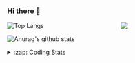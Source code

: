 ### Hi there 👋

<!--
**tao8687/tao8687** is a ✨ _special_ ✨ repository because its `README.md` (this file) appears on your GitHub profile.

Here are some ideas to get you started:

- 🔭 I’m currently working on ...
- 🌱 I’m currently learning ...
- 👯 I’m looking to collaborate on ...
- 🤔 I’m looking for help with ...
- 💬 Ask me about ...
- 📫 How to reach me: ...
- 😄 Pronouns: ...
- ⚡ Fun fact: ...
-->

<img align='right' src="https://media.giphy.com/media/M9gbBd9nbDrOTu1Mqx/giphy.gif" width="240">

  
![Top Langs](https://github-readme-stats.vercel.app/api/top-langs/?username=tao8687&layout=compact&title_color=23238E&text_color=A67D3D)

![Anurag's github stats](https://github-readme-stats.vercel.app/api?username=tao8687&show_icons=true&&text_color=A67D3D&title_color=23238E&show_icons=false&count_private=true&hide=stars)

<details>
  <summary>:zap: Coding Stats</summary>
  <br>
    
<!--START_SECTION:waka-->
![Code Time](http://img.shields.io/badge/Code%20Time-1%2C686%20hrs%2012%20mins-blue)

![Profile Views](http://img.shields.io/badge/Profile%20Views-9-blue)

**🐱 My GitHub Data** 

> 📦 1.5 MB Used in GitHub's Storage 
 > 
> 🏆 246 Contributions in the Year 2024
 > 
> 🚫 Not Opted to Hire
 > 
> 📜 58 Public Repositories 
 > 
> 🔑 26 Private Repositories 
 > 
**I'm an Early 🐤** 

```text
🌞 Morning                1470 commits        ██████████████████████░░░   87.45 % 
🌆 Daytime                88 commits          █░░░░░░░░░░░░░░░░░░░░░░░░   05.23 % 
🌃 Evening                119 commits         ██░░░░░░░░░░░░░░░░░░░░░░░   07.08 % 
🌙 Night                  4 commits           ░░░░░░░░░░░░░░░░░░░░░░░░░   00.24 % 
```
📅 **I'm Most Productive on Wednesday** 

```text
Monday                   242 commits         ████░░░░░░░░░░░░░░░░░░░░░   14.40 % 
Tuesday                  228 commits         ███░░░░░░░░░░░░░░░░░░░░░░   13.56 % 
Wednesday                296 commits         ████░░░░░░░░░░░░░░░░░░░░░   17.61 % 
Thursday                 222 commits         ███░░░░░░░░░░░░░░░░░░░░░░   13.21 % 
Friday                   238 commits         ████░░░░░░░░░░░░░░░░░░░░░   14.16 % 
Saturday                 232 commits         ███░░░░░░░░░░░░░░░░░░░░░░   13.80 % 
Sunday                   223 commits         ███░░░░░░░░░░░░░░░░░░░░░░   13.27 % 
```


📊 **This Week I Spent My Time On** 

```text
🕑︎ Time Zone: Asia/Shanghai

💬 Programming Languages: 
C++                      7 hrs 18 mins       ███████████░░░░░░░░░░░░░░   43.75 % 
Python                   3 hrs 30 mins       █████░░░░░░░░░░░░░░░░░░░░   21.00 % 
Markdown                 1 hr 59 mins        ███░░░░░░░░░░░░░░░░░░░░░░   11.97 % 
Other                    1 hr 55 mins        ███░░░░░░░░░░░░░░░░░░░░░░   11.50 % 
CMake                    1 hr 11 mins        ██░░░░░░░░░░░░░░░░░░░░░░░   07.11 % 

🔥 Editors: 
VS Code                  16 hrs 42 mins      █████████████████████████   100.00 % 

🐱‍💻 Projects: 
tracking_pid             5 hrs 49 mins       █████████░░░░░░░░░░░░░░░░   34.91 % 
autoware_ai_planning     4 hrs 53 mins       ███████░░░░░░░░░░░░░░░░░░   29.27 % 
autox                    3 hrs 58 mins       ██████░░░░░░░░░░░░░░░░░░░   23.77 % 
AutowareAuto             33 mins             █░░░░░░░░░░░░░░░░░░░░░░░░   03.35 % 
path_tracking_pid        30 mins             █░░░░░░░░░░░░░░░░░░░░░░░░   03.03 % 

💻 Operating System: 
Linux                    16 hrs 42 mins      █████████████████████████   100.00 % 
```

**I Mostly Code in C++** 

```text
C++                      11 repos            ████████░░░░░░░░░░░░░░░░░   31.43 % 
Python                   10 repos            ███████░░░░░░░░░░░░░░░░░░   28.57 % 
JavaScript               2 repos             █░░░░░░░░░░░░░░░░░░░░░░░░   05.71 % 
Batchfile                1 repo              █░░░░░░░░░░░░░░░░░░░░░░░░   02.86 % 
HTML                     1 repo              █░░░░░░░░░░░░░░░░░░░░░░░░   02.86 % 
```



**Timeline**

![Lines of Code chart](https://raw.githubusercontent.com/tao8687/tao8687/master/assets/bar_graph.png)


 Last Updated on 19/08/2024 01:24:24 UTC
<!--END_SECTION:waka-->
</details>

